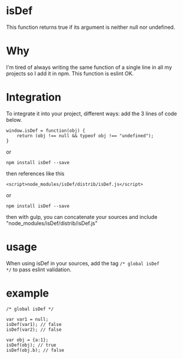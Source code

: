 # isDef
This function returns true if its argument is neither null nor undefined.

# Why

I'm tired of always writing the same function of a single line in all my projects so I add it in npm. This function is eslint OK.

# Integration

To integrate it into your project, different ways:
add the 3 lines of code below.

    
    window.isDef = function(obj) {
        return (obj !== null && typeof obj !== "undefined");
    }
    

or

    npm install isDef --save
then references like this

    <script>node_modules/isDef/distrib/isDef.js</script>

or 

    npm install isDef --save
then
    with gulp, you can concatenate your sources and include
    "node_modules/isDef/distrib/isDef.js"

# usage

When using isDef in your sources,
add the tag <code>/* global isDef */</code> to pass eslint validation.

# example

    /* global isDef */

    var var1 = null;
    isDef(var1); // false
    isDef(var2); // false

    var obj = {a:1};
    isDef(obj); // true
    isDef(obj.b); // false


